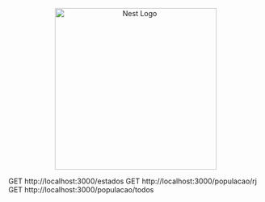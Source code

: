 <p align="center">
  <a href="http://nestjs.com/" target="blank"><img src="https://nestjs.com/img/logo_text.svg" width="320" alt="Nest Logo" /></a>
</p>


GET http://localhost:3000/estados
GET http://localhost:3000/populacao/rj
GET http://localhost:3000/populacao/todos

